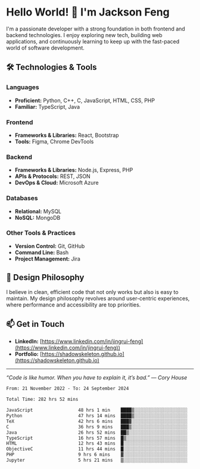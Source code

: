 # Hello World! 👋 I'm Jackson Feng

I'm a passionate developer with a strong foundation in both frontend and backend technologies. I enjoy exploring new tech, building web applications, and continuously learning to keep up with the fast-paced world of software development.

## 🛠 Technologies & Tools

### Languages
- **Proficient:** Python, C++, C, JavaScript, HTML, CSS, PHP
- **Familiar:** TypeScript, Java

### Frontend
- **Frameworks & Libraries:** React, Bootstrap
- **Tools:** Figma, Chrome DevTools

### Backend
- **Frameworks & Libraries:** Node.js, Express, PHP
- **APIs & Protocols:** REST, JSON
- **DevOps & Cloud:** Microsoft Azure

### Databases
- **Relational:** MySQL
- **NoSQL:** MongoDB

### Other Tools & Practices
- **Version Control:** Git, GitHub
- **Command Line:** Bash
- **Project Management:** Jira


## 🎨 Design Philosophy

I believe in clean, efficient code that not only works but also is easy to maintain. My design philosophy revolves around user-centric experiences, where performance and accessibility are top priorities.

## 📫 Get in Touch

- **LinkedIn:** [https://www.linkedin.com/in/jingrui-feng](https://www.linkedin.com/in/jingrui-feng))
- **Portfolio:** [https://shadowskeleton.github.io](https://shadowskeleton.github.io)

---

*“Code is like humor. When you have to explain it, it’s bad.” — Cory House*



<!--START_SECTION:waka-->

```txt
From: 21 November 2022 - To: 24 September 2024

Total Time: 282 hrs 52 mins

JavaScript                 48 hrs 1 min    ████▒░░░░░░░░░░░░░░░░░░░░   16.98 %
Python                     47 hrs 14 mins  ████▒░░░░░░░░░░░░░░░░░░░░   16.70 %
TeX                        42 hrs 6 mins   ███▓░░░░░░░░░░░░░░░░░░░░░   14.88 %
C                          36 hrs 9 mins   ███▒░░░░░░░░░░░░░░░░░░░░░   12.78 %
Java                       26 hrs 52 mins  ██▒░░░░░░░░░░░░░░░░░░░░░░   09.50 %
TypeScript                 16 hrs 57 mins  █▒░░░░░░░░░░░░░░░░░░░░░░░   05.99 %
HTML                       12 hrs 43 mins  █░░░░░░░░░░░░░░░░░░░░░░░░   04.50 %
ObjectiveC                 11 hrs 44 mins  █░░░░░░░░░░░░░░░░░░░░░░░░   04.15 %
PHP                        9 hrs 6 mins    ▓░░░░░░░░░░░░░░░░░░░░░░░░   03.22 %
Jupyter                    5 hrs 21 mins   ▒░░░░░░░░░░░░░░░░░░░░░░░░   01.89 %
```

<!--END_SECTION:waka-->

